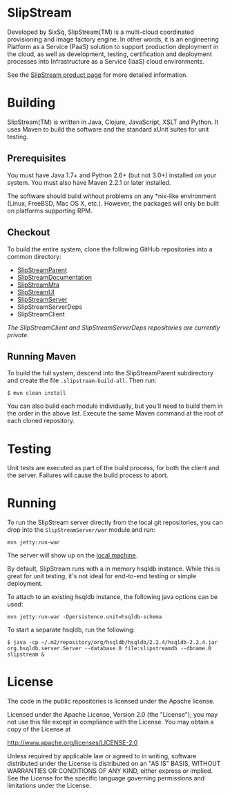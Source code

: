 # SlipStream

Developed by SixSq, SlipStream(TM) is a multi-cloud coordinated
provisioning and image factory engine. In other words, it is an
engineering Platform as a Service (PaaS) solution to support
production deployment in the cloud, as well as development, testing,
certification and deployment processes into Infrastructure as a
Service (IaaS) cloud environments.

See the [SlipStream product page][slipstream-info] for more detailed
information.

# Building

SlipStream(TM) is written in Java, Clojure, JavaScript, XSLT and
Python.  It uses Maven to build the software and the standard xUnit
suites for unit testing.

## Prerequisites

You must have Java 1.7+ and Python 2.6+ (but not 3.0+) installed on
your system.  You must also have Maven 2.2.1 or later installed. 

The software should build without problems on any *nix-like
environment (Linux, FreeBSD, Mac OS X, etc.).  However, the packages
will only be built on platforms supporting RPM.

## Checkout

To build the entire system, clone the following GitHub repositories
into a common directory:

  * [SlipStreamParent](https://github.com/slipstream/SlipStreamParent)
  * [SlipStreamDocumentation](https://github.com/slipstream/SlipStreamDocumentation)
  * [SlipStreamMta](https://github.com/slipstream/SlipStreamMta)
  * [SlipStreamUI](https://github.com/slipstream/SlipStreamUI)
  * [SlipStreamServer](https://github.com/slipstream/SlipStreamServer)
  * SlipStreamServerDeps
  * SlipStreamClient

_The SlipStreamClient and SlipStreamServerDeps repositories are
currently private._

## Running Maven

To build the full system, descend into the SlipStreamParent
subdirectory and create the file `.slipstream-build-all`.  Then run:

```
$ mvn clean install
```

You can also build each module individually, but you'll need to build
them in the order in the above list.  Execute the same Maven command
at the root of each cloned repository.

# Testing

Unit tests are executed as part of the build process, for both the
client and the server.  Failures will cause the build process to
abort. 

# Running

To run the SlipStream server directly from the local git repositories,
you can drop into the `SlipStreamServer/war` module and run:

```
mvn jetty:run-war
```

The server will show up on the [local machine](http://localhost:8080). 

By default, SlipStream runs with a in memory hsqldb instance. While this is
great for unit testing, it's not ideal for end-to-end testing or simple deployment.

To attach to an existing hsqldb instance, the following java options can be used:

```
mvn jetty:run-war -Dpersistence.unit=hsqldb-schema
```

To start a separate hsqldb, run the following:

```
$ java -cp ~/.m2/repository/org/hsqldb/hsqldb/2.2.4/hsqldb-2.2.4.jar org.hsqldb.server.Server --database.0 file:slipstreamdb --dbname.0 slipstream &
```

# License

The code in the public repositories is licensed under the Apache
license.

Licensed under the Apache License, Version 2.0 (the "License"); you
may not use this file except in compliance with the License.  You may
obtain a copy of the License at

http://www.apache.org/licenses/LICENSE-2.0

Unless required by applicable law or agreed to in writing, software
distributed under the License is distributed on an "AS IS" BASIS,
WITHOUT WARRANTIES OR CONDITIONS OF ANY KIND, either express or
implied.  See the License for the specific language governing
permissions and limitations under the License.


[slipstream-info]: http://sixsq.com/products/slipstream.html

